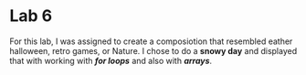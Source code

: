 # Lab 6
For this lab, I was assigned to create a composiotion that resembled eather halloween, retro games, or Nature. I chose to do a **snowy day** and
displayed that with working with **_for loops_** and also with **_arrays_**. 
